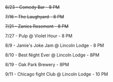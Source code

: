 ~~6/23 - Comedy Bar - 8 PM~~

~~7/16 - The Laughyard - 8 PM~~

~~7/21 - Zanies Rosemont - 8 PM~~

7/27 - Pulp @ Violet Hour - 8 PM

8/9 - Jamie's Joke Jam @ Lincoln Lodge - 8 PM

8/10 - Best Night Ever @ Lincoln Lodge - 8PM

8/19 - Oak Park Brewery - 8PM

9/11 - Chicago fight Club @ Lincoln Lodge - 10 PM
